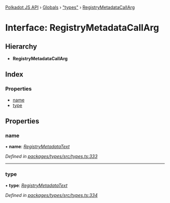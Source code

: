 [Polkadot JS API](../README.md) › [Globals](../globals.md) › ["types"](../modules/_types_.md) › [RegistryMetadataCallArg](_types_.registrymetadatacallarg.md)

# Interface: RegistryMetadataCallArg

## Hierarchy

* **RegistryMetadataCallArg**

## Index

### Properties

* [name](_types_.registrymetadatacallarg.md#name)
* [type](_types_.registrymetadatacallarg.md#type)

## Properties

###  name

• **name**: *[RegistryMetadataText](_types_.registrymetadatatext.md)*

*Defined in [packages/types/src/types.ts:333](https://github.com/polkadot-js/api/blob/c1c537a3b5/packages/types/src/types.ts#L333)*

___

###  type

• **type**: *[RegistryMetadataText](_types_.registrymetadatatext.md)*

*Defined in [packages/types/src/types.ts:334](https://github.com/polkadot-js/api/blob/c1c537a3b5/packages/types/src/types.ts#L334)*
